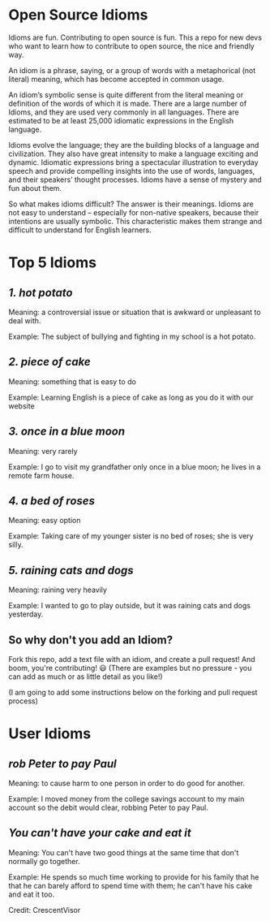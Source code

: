 # Open Source Idioms
Idioms are fun. Contributing to open source is fun. This a repo for new devs who want to learn how to contribute to open source, the nice and friendly way.

An idiom is a phrase, saying, or a group of words with a metaphorical (not literal) meaning, which has become accepted in common usage.

An idiom’s symbolic sense is quite different from the literal meaning or definition of the words of which it is made. There are a large number of Idioms, and they are used very commonly in all languages. There are estimated to be at least 25,000 idiomatic expressions in the English language.

Idioms evolve the language; they are the building blocks of a language and civilization. They also have great intensity to make a language exciting and dynamic. Idiomatic expressions bring a spectacular illustration to everyday speech and provide compelling insights into the use of words, languages, and their speakers’ thought processes. Idioms have a sense of mystery and fun about them.

So what makes idioms difficult?
The answer is their meanings. Idioms are not easy to understand – especially for non-native speakers, because their intentions are usually symbolic. This characteristic makes them strange and difficult to understand for English learners.

# Top 5 Idioms 

## **_1. hot potato_**

Meaning: a controversial issue or situation that is awkward or unpleasant to deal with.

Example: The subject of bullying and fighting in my school is a hot potato.


## **_2. piece of cake_**

Meaning: something that is easy to do

Example: Learning English is a piece of cake as long as you do it with our website

## **_3. once in a blue moon_**

Meaning: very rarely

Example: I go to visit my grandfather only once in a blue moon; he lives in a remote farm house.


## **_4. a bed of roses_**

Meaning: easy option

Example: Taking care of my younger sister is no bed of roses; she is very silly.


## **_5. raining cats and dogs_**

Meaning: raining very heavily

Example: I wanted to go to play outside, but it was raining cats and dogs yesterday.


## So why don't you add an Idiom?
Fork this repo, add a text file with an idiom, and create a pull request! And boom, you're contributing! 😃 (There are examples but no pressure - you can add as much or as little detail as you like!)

(I am going to add some instructions below on the forking and pull request process) 


# User Idioms 
## **_rob Peter to pay Paul_**

Meaning: to cause harm to one person in order to do good for another.

Example: I moved money from the college savings account to my main account so the debit would clear, robbing Peter to pay Paul.

## **_You can't have your cake and eat it_**

Meaning: You can't have two good things at the same time that don't normally go together.

Example: He spends so much time working to provide for his family that he that he can barely afford to spend time with them; he can't have his cake and eat it too.

Credit: CrescentVisor
